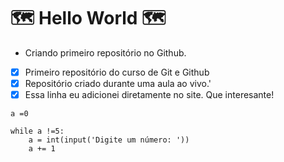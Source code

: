 # 🗺️ Hello World 🗺️

* Criando primeiro repositório no Github. 

- [x] Primeiro repositório do curso de Git e Github
- [x] Repositório criado durante uma aula ao vivo.'
- [x] Essa linha eu adicionei diretamente no site. Que interesante!

```
a =0

while a !=5:
    a = int(input('Digite um número: '))
    a += 1
``` 
